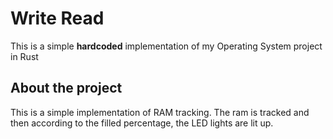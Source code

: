 # Write Read

This is a simple **hardcoded** implementation of my Operating System project in Rust

## About the project
This is a simple implementation of RAM tracking.
The ram is tracked and then according to the filled percentage, the LED lights are lit up.

